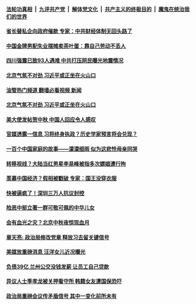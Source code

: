 ####  [法轮功真相](../../../../basic/blob/master/README.md?t=09130301) &nbsp;|&nbsp; [九评共产党](../../../../9ping.md/blob/master/README.md?t=09130301) &nbsp;|&nbsp; [解体党文化](../../../../jtdwh.md/blob/master/README.md?t=09130301)  &nbsp;|&nbsp; [共产主义的终极目的](../../../../gczydzjmd.md/blob/master/README.md?t=09130301) &nbsp;|&nbsp; [魔鬼在统治我们的世界](../../../../mgztzwmdsj.md/blob/master/README.md?t=09130301) 

#### [省长替私企向政府催款 专家：中共财经体制无回头路了](../pages/soh5/653225.md?t=09130301) 
#### [中国金牌男配失业摆摊卖茶叶蛋：靠自己劳动不丢人](../pages/soh5/653282.md?t=09130301) 
#### [四川强震已致93人遇难 中共打压网民曝光地震情况](../pages/soh5/653300.md?t=09130301) 
#### [北京气氛不对劲 习近平或正坐在火山口](../pages/soh5/653201.md?t=09130301) 
#### [油管热门频道 翻墙必看视频 新闻](http://45.76.130.85:81/youtube.html?09130301)
#### [北京气氛不对劲 习近平或正坐在火山口](../pages/soh5/653201.md?t=09130301) 
#### [美大使发帖贺中秋 中国人回应令人感叹](../pages/soh5/653204.md?t=09130301) 
#### [官媒透露一信息 习将终身执政？历史学家预言将会兑现？](../pages/soh5/653198.md?t=09130301) 
#### [一百个中国家庭的故事——濛濛细雨 似为这悲怆母亲同哭](../pages/soh5/653153.md?t=09130301) 
#### [转移视线？大陆当红男星李易峰被指多次嫖娼遭行拘 ](../pages/soh5/653138.md?t=09130301) 
#### [羡慕中国经济？假相被戳破 专家：国王没穿衣服](../pages/soh5/653099.md?t=09130301) 
#### [快被逼疯了！深圳三万人抗议封控](../pages/soh5/653102.md?t=09130301) 
#### [险恶中挺立著一群可敬可佩的中华儿女](../pages/soh5/653066.md?t=09130301) 
#### [会有血光之灾？北京中秋夜惊现血月](../pages/soh5/653075.md?t=09130301) 
#### [章天亮: 政治局修改党章 释放习去留关键信号](../pages/soh5/653045.md?t=09130301) 
#### [美媒放重磅消息 汪洋女儿近况曝光](../pages/soh5/652994.md?t=09130301) 
#### [负债39亿 兰州公交没钱发薪 让员工自己贷款](../pages/soh5/653006.md?t=09130301) 
#### [异议人士季孝龙被关押看守所 韩籍女友遭国保恐吓](../pages/soh5/653012.md?t=09130301) 
#### [政治局重磅会议传矛盾信号 其中一变化前所未有](../pages/soh5/652940.md?t=09130301) 
<img src='http://gfw-breaker.win/goodnews/indexes/soh5.md' width='0px' height='0px'/>
